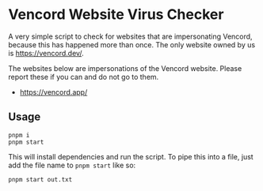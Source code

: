 # Vencord Website Virus Checker

A very simple script to check for websites that are impersonating Vencord, because this has happened more than once. The only website owned by us is https://vencord.dev/.

The websites below are impersonations of the Vencord website. Please report these if you can and do not go to them.

-   https://vencord.app/

## Usage

```
pnpm i
pnpm start
```

This will install dependencies and run the script. To pipe this into a file, just add the file name to `pnpm start` like so:

```
pnpm start out.txt
```
